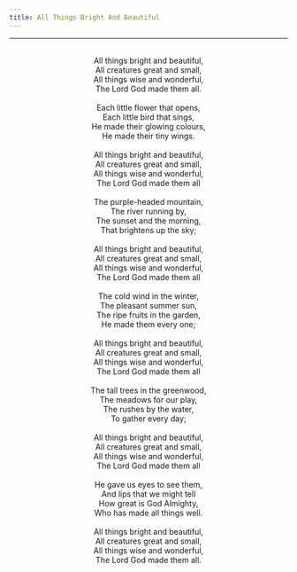 ```yaml
---
title: All Things Bright And Beautiful
---
```


---
<center>
<br/>
All things bright and beautiful,<br/>
All creatures great and small,<br/>
All things wise and wonderful,<br/>
The Lord God made them all. <br/>
<br/>
Each little flower that opens,<br/>
Each little bird that sings,<br/>
He made their glowing colours,<br/>
He made their tiny wings.<br/>
<br/>
All things bright and beautiful,<br/>
All creatures great and small,<br/>
All things wise and wonderful,<br/>
The Lord God made them all<br/>
<br/>
The purple-headed mountain,<br/>
The river running by,<br/>
The sunset and the morning,<br/>
That brightens up the sky;<br/>
<br/>
All things bright and beautiful,<br/>
All creatures great and small,<br/>
All things wise and wonderful,<br/>
The Lord God made them all<br/>
<br/>
The cold wind in the winter,<br/>
The pleasant summer sun,<br/>
The ripe fruits in the garden,<br/>
He made them every one;<br/>
<br/>
All things bright and beautiful,<br/>
All creatures great and small,<br/>
All things wise and wonderful,<br/>
The Lord God made them all<br/>
<br/>
The tall trees in the greenwood,<br/>
The meadows for our play,<br/>
The rushes by the water,<br/>
To gather every day;<br/>
<br/>
All things bright and beautiful,<br/>
All creatures great and small,<br/>
All things wise and wonderful,<br/>
The Lord God made them all<br/>
<br/>
He gave us eyes to see them,<br/>
And lips that we might tell<br/>
How great is God Almighty,<br/>
Who has made all things well.<br/>
<br/>
All things bright and beautiful,<br/>
All creatures great and small,<br/>
All things wise and wonderful,<br/>
The Lord God made them all.<br/>

</center>